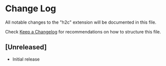 # Change Log

All notable changes to the "h2c" extension will be documented in this file.

Check [Keep a Changelog](http://keepachangelog.com/) for recommendations on how to structure this file.

## [Unreleased]

- Initial release